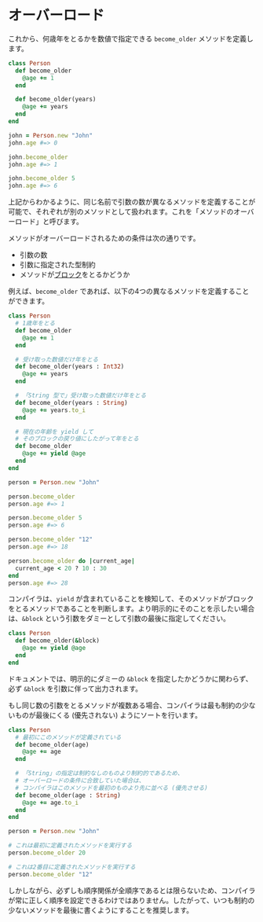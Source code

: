 # オーバーロード

これから、何歳年をとるかを数値で指定できる `become_older` メソッドを定義します。

```ruby
class Person
  def become_older
    @age += 1
  end

  def become_older(years)
    @age += years
  end
end

john = Person.new "John"
john.age #=> 0

john.become_older
john.age #=> 1

john.become_older 5
john.age #=> 6
```

上記からわかるように、同じ名前で引数の数が異なるメソッドを定義することが可能で、それぞれが別のメソッドとして扱われます。これを「メソッドのオーバーロード」と呼びます。

メソッドがオーバーロードされるための条件は次の通りです。

* 引数の数
* 引数に指定された型制約
* メソッドが[ブロック](blocks_and_procs.html)をとるかどうか

例えば、`become_older` であれば、以下の4つの異なるメソッドを定義することができます。

```ruby
class Person
  # 1歳年をとる
  def become_older
    @age += 1
  end

  # 受け取った数値だけ年をとる
  def become_older(years : Int32)
    @age += years
  end

  # 「String 型で」受け取った数値だけ年をとる
  def become_older(years : String)
    @age += years.to_i
  end

  # 現在の年齢を yield して
  # そのブロックの戻り値にしたがって年をとる
  def become_older
    @age += yield @age
  end
end

person = Person.new "John"

person.become_older
person.age #=> 1

person.become_older 5
person.age #=> 6

person.become_older "12"
person.age #=> 18

person.become_older do |current_age|
  current_age < 20 ? 10 : 30
end
person.age #=> 28
```

コンパイラは、`yield` が含まれていることを検知して、そのメソッドがブロックをとるメソッドであることを判断します。より明示的にそのことを示したい場合は、`&block` という引数をダミーとして引数の最後に指定してください。

```ruby
class Person
  def become_older(&block)
    @age += yield @age
  end
end
```

ドキュメントでは、明示的にダミーの `&block` を指定したかどうかに関わらず、必ず `&block` を引数に伴って出力されます。

もし同じ数の引数をとるメソッドが複数ある場合、コンパイラは最も制約の少ないものが最後にくる (優先されない) ようにソートを行います。

```ruby
class Person
  # 最初にこのメソッドが定義されている
  def become_older(age)
    @age += age
  end

  # 「String」の指定は制約なしのものより制約的であるため、
  # オーバーロードの条件に合致していた場合は、
  # コンパイラはこのメソッドを最初のものより先に並べる (優先させる)
  def become_older(age : String)
    @age += age.to_i
  end
end

person = Person.new "John"

# これは最初に定義されたメソッドを実行する
person.become_older 20

# これは2番目に定義されたメソッドを実行する
person.become_older "12"
```

しかしながら、必ずしも順序関係が全順序であるとは限らないため、コンパイラが常に正しく順序を設定できるわけではありません。したがって、いつも制約の少ないメソッドを最後に書くようにすることを推奨します。
